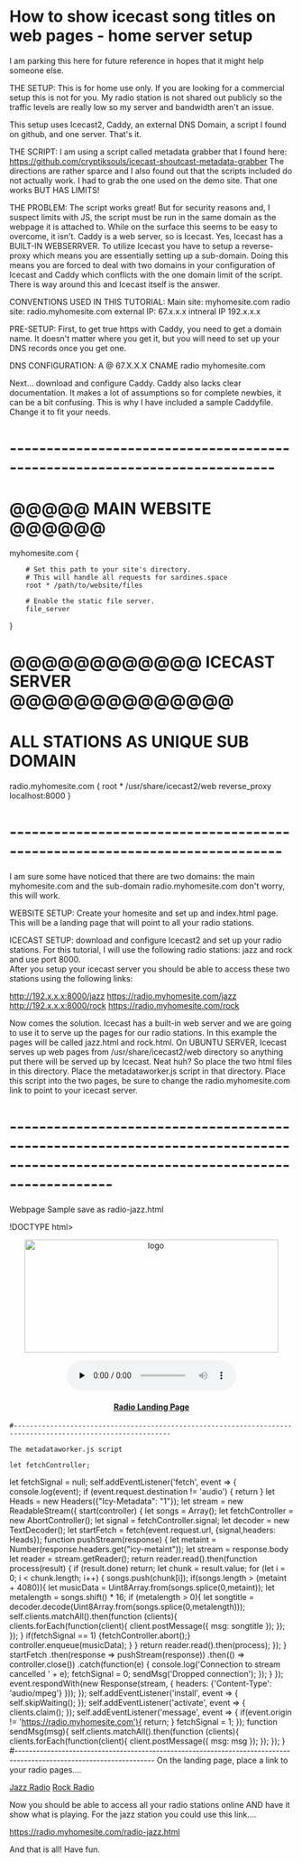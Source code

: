 # How to show icecast song titles on web pages - home server setup

I am parking this here for future reference in hopes that it might help someone else. 

THE SETUP: This is for home use only. If you are looking for a commercial setup this is not for you. 
My radio station is not shared out publicly so the traffic levels are really low so my server and bandwidth aren't an issue. 

This setup uses Icecast2, Caddy, an external DNS Domain, a script I found on github, and one server. That's it. 

THE SCRIPT: I am using a script called metadata grabber that I found here: https://github.com/cryptiksouls/icecast-shoutcast-metadata-grabber
The directions are rather sparce and I also found out that the scripts included do not actually work. 
I had to grab the one used on the demo site. That one works BUT HAS LIMITS!

THE PROBLEM: The script works great! But for security reasons and, I suspect limits with JS, the script must be run in the 
same domain as the webpage it is attached to. While on the surface this seems to be easy to overcome, it isn't. 
Caddy is a web server, so is Icecast. Yes, Icecast has a BUILT-IN WEBSERRVER. 
To utilize Icecast you have to setup a reverse-proxy which means you are essentially setting up a sub-domain. 
Doing this means you are forced to deal with two domains in your configuration of Icecast and Caddy which conflicts with the one domain limit of the script. 
There is way around this and Icecast itself is the answer. 

CONVENTIONS USED IN THIS TUTORIAL: 
    Main site:  myhomesite.com
    radio site: radio.myhomesite.com
    external IP: 67.x.x.x
    intneral IP  192.x.x.x
    
PRE-SETUP: First, to get true https with Caddy, you need to get a domain name. 
It doesn't matter where you get it, but you will need to set up your DNS records once you get one. 

DNS CONFIGURATION: 
    A          @           67.X.X.X
    CNAME       radio       myhomesite.com

Next... download and configure  Caddy. 
Caddy also lacks clear documentation. It makes a lot of assumptions so for complete newbies, it can be a bit confusing. 
This is why I have included a sample Caddyfile. Change it to fit your needs. 
# --------------------------------------------------------------------------
# @@@@@     MAIN WEBSITE    @@@@@@
myhomesite.com {

        # Set this path to your site's directory.
        # This will handle all requests for sardines.space
        root * /path/to/website/files

        # Enable the static file server.
        file_server
}
#
# @@@@@@@@@@@@    ICECAST SERVER   @@@@@@@@@@@@@@
#               ALL STATIONS AS UNIQUE SUB DOMAIN
radio.myhomesite.com {
        root * /usr/share/icecast2/web
        reverse_proxy localhost:8000
}
# ---------------------------------------------------------------------------

I am sure some have noticed that there are two domains: the main myhomesite.com and the sub-domain radio.myhomesite.com don't worry, this will work.

WEBSITE SETUP: Create your homesite and set up and index.html page. This will be a landing page that will point to all your radio stations. 

ICECAST SETUP: download and configure Icecast2 and set up your radio stations. For this tutorial, I will use the following radio stations: jazz and rock and use port 8000.  
After you setup your icecast server you should be able to access these two stations using the following links: 

http://192.x.x.x:8000/jazz      https://radio.myhomesite.com/jazz
http://192.x.x.x:8000/rock      https://radio.myhomesite.com/rock

Now comes the solution. Icecast has a built-in web server and we are going to use it to serve up the pages for our radio stations. 
In this example the pages will be called jazz.html and rock.html. 
On UBUNTU SERVER, Icecast serves up web pages from /usr/share/icecast2/web directory so anything put there will be served up by Icecast. Neat huh?
So place the two html files in this directory. 
Place the metadataworker.js script in that directory.
Place this script into the two pages, be sure to change the radio.myhomesite.com link to point to your icecast server. 
# --------------------------------------------------------------------------------------------------------------------------------
Webpage Sample save as radio-jazz.html

!DOCTYPE html>
<html lang="en">
<head>
    <meta charset="utf-8"/>
 <!-- CSS
  ================================================== -->
    <link rel="stylesheet" href="stylesheets/base.css">
    
<title>Jazz Radio</title>

</head>
<body>
    <center>
    <img class="logo" src="images/logo.png" width="450" height="200" alt="logo">
    <p></p>
<audio preload="none" id="aud" controls src="https://radio.myhomesite.com/jazz" type="audio/mpeg">
</audio>
<div><h4></h4></div>
<p></p>
<a href="https://myhomesite.com/index.html"><h4>Radio Landing Page</h4></a>
</center>
<script>
if ('serviceWorker' in navigator) {
  var iceworker = navigator.serviceWorker.register('metadataworker.js')
    .then(function(reg) {
      console.log('Icecast service worker registered');
    }).catch(function(error) {
    console.warn('Error ' + error);
  });
}
var delay = 8000;
navigator.serviceWorker.addEventListener('message', event => {
  if(event.origin != 'https://radio.myhomesite.com'){
    return;
  }
  setTimeout(function(){
    document.querySelector('h4').innerText = event.data.msg.substring(event.data.msg.indexOf("'") + 1,event.data.msg.lastIndexOf("'"));
  },delay);

  console.log(event.data.msg);
});
  document.querySelector('audio').addEventListener('pause', event => {
  navigator.serviceWorker.controller.postMessage('message');
  document.querySelector('audio').src = document.querySelector('audio').src;
})
  function addItem(text) {
  var node = document.createElement("li");
  var textnode = document.createTextNode(text);
  node.appendChild(textnode);
  document.querySelector('ul').appendChild(node);
}
</script>
</body>
</html>

    #-------------------------------------------------------------------------------------------------------------
    
    The metadataworker.js script
    
    let fetchController;
let fetchSignal = null;
self.addEventListener('fetch', event => {
console.log(event);
  if (event.request.destination != 'audio') {
return
}
    let Heads = new Headers({"Icy-Metadata": "1"});
    let stream = new ReadableStream({
      start(controller) {
        let songs = Array();
        let fetchController = new AbortController();
        let signal = fetchController.signal;
        let decoder = new TextDecoder();
        let startFetch = fetch(event.request.url, {signal,headers: Heads});
        function pushStream(response) {
          let metaint = Number(response.headers.get("icy-metaint"));
          let stream = response.body
            let reader = stream.getReader();
          return reader.read().then(function process(result) {
            if (result.done) return;
            let chunk = result.value;
            for (let i = 0; i < chunk.length; i++) {
              songs.push(chunk[i]); 
              if(songs.length > (metaint + 4080)){
                let musicData = Uint8Array.from(songs.splice(0,metaint));
                let metalength = songs.shift() * 16;
                if (metalength > 0){
                  let songtitle = decoder.decode(Uint8Array.from(songs.splice(0,metalength)));
                  self.clients.matchAll().then(function (clients){
                    clients.forEach(function(client){
                      client.postMessage({
                        msg: songtitle
                      });
                    });
                  });
                }
                if(fetchSignal == 1)
                {fetchController.abort();}
                controller.enqueue(musicData);
              }
            }
            return reader.read().then(process);
          });
        }
        startFetch
          .then(response => pushStream(response))
          .then(() => controller.close())
          .catch(function(e) {
            console.log('Connection to stream cancelled ' + e);
            fetchSignal = 0;
            sendMsg('Dropped connection');
          });
      }
    });
    event.respondWith(new Response(stream, {
      headers: {'Content-Type': 'audio/mpeg'}
    }));
});
self.addEventListener('install', event => {
  self.skipWaiting();
});
self.addEventListener('activate', event => {
  clients.claim();
});
self.addEventListener('message', event => {
  if(event.origin != 'https://radio.myhomesite.com'){
    return;
  }
  fetchSignal = 1;
});
function sendMsg(msg){
  self.clients.matchAll().then(function (clients){
    clients.forEach(function(client){
      client.postMessage({
        msg: msg
      });
    });
  });
}
#--------------------------------------------------------------------------------------------------------------------
On the landing page, place a link to your radio pages....

 <a href="https://radio.myhomesite.com:8000/jazz.html">Jazz Radio</a>
 <a href="https://radio.myhomesite.com:8000/rock.html">Rock Radio</a>
 
 Now you should be able to access all your radio stations online AND have it show what is playing. 
 For the jazz station you could use this link....
 
 https://radio.myhomesite.com/radio-jazz.html
 
 And that is all! Have fun. 
